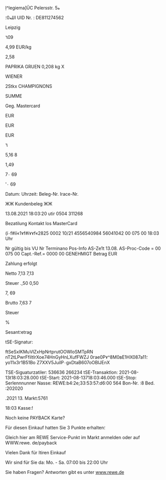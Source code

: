 Ị^legiema]ŨC
Peĩersstr.  5ه

 الله0؛
UID  Nr. :  DE811274562

Leipzig

٦09

4,99  EUR/kg

2,58

PAPRIKA  GRUEN
0,208  kg  X

WIENER

2Stkx
CHAMPIGNONS

SUMME

Geg.  Mastercard

EUR

EUR

EUR

٦

5,16  8

1,49

7٠  69

'٠  69

Datum:
Uhrzeit:
Beleg-Nr.
Irace-Nr.

ЖЖ  Kundenbeleg  ЖЖ

13.08.2021
18:03:20  utir
0504
311268

Bezatilung
Kontakt los
MasterCard

(í٠f#íí«1٧f#í٧٧f«2825  0002
10/21
4556540984
56041042
00  075  00
18:03  Uhr

Nr
gültig  bis
VU Nr
Terminano
Pos-Info
AS-Ze1t  13.08.
AS-Proc-Code  =  00  075  00
Capt.-Ref.=  0000
00  GENEHMIGT
Betrag  EUR

Zahlung  erfolgt

Netto
7,13
7,13

Steuer
.,50
0,50

7,  69

Brutto
7,63
7

Steuer

%

Sesant؛etrag

tSE-Signatur:

ftSeSxIKMuVIZxHpNrtprutOOWloSMTpRN
nT2tLPwrFfiItIrXoe74HnGyHnLXufFWZJ
0гае0Р٧^8М0вЕ1НХ087а11؛уо11хЗг1В51Во
Z7XXV5JuílP٠gxDtaB607oOBlJEnX

TSE-Siguaturzatiler:  536636
266234
tSE-Transaktlon:
2021-08-13t18:03:28.000
tSE-Start:
2021-08-13718:03:46.000
tSE-Stop:
Serlennnunner  Nasse:  REWE:b4:2e;33:53:57:d6:00
564
Bon-Nr.  :8
Bed.  :202020

.2021
13.
Markt:5761

18:03
Kasse:!

Noch  keine  PAYBACK  Karte?

Für  diesen  Einkauf  hatten  Sie
3  Punkte  erhalten؛

Gleich  hier  am  REWE  Service-Punkt  im  Markt
anmelden  oder  auf  WWW.rewe.  de/payback

Vielen  Dank  für  Itiren  Einkauf

Wir  sind  für  Sie  da:
Mo.  -  Sa.  07:00  bis  22:00  Uhr

Sie  haben  Fragen?
Antworten  gibt  es  unter  www.rewe.de

